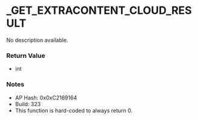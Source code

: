 # _GET_EXTRACONTENT_CLOUD_RESULT

No description available.

### Return Value
* int

### Notes
* AP Hash: 0x0xC2169164
* Build: 323
* This function is hard-coded to always return 0.


